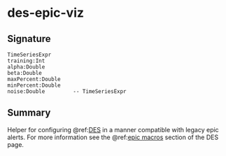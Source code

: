 
# des-epic-viz

## Signature

```
TimeSeriesExpr
training:Int
alpha:Double
beta:Double
maxPercent:Double
minPercent:Double
noise:Double         -- TimeSeriesExpr
```
     
## Summary

Helper for configuring @ref:[DES](../asl/des.md) in a manner compatible with legacy
epic alerts. For more information see the @ref:[epic macros](../asl/des.md#epic-macros)
section of the DES page.